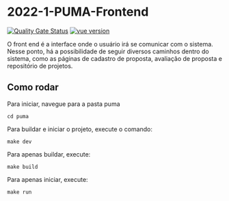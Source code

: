 # 2022-1-PUMA-Frontend

[![Quality Gate Status](https://sonarcloud.io/api/project_badges/measure?project=fga-eps-mds_2022-1-PUMA-Frontend&metric=alert_status)](https://sonarcloud.io/summary/new_code?id=fga-eps-mds_2022-1-PUMA-Frontend) [![vue version](https://img.shields.io/badge/vue-v2.6.11-blue)](https://www.npmjs.com/package/vue/v/2.6.11)

O front end é a interface onde o usuário irá se comunicar com o sistema. Nesse ponto, há a possibilidade de seguir diversos caminhos dentro do sistema, como as páginas de cadastro de proposta, avaliação de proposta e repositório de projetos.

## Como rodar

Para iniciar, navegue para a pasta puma
```
cd puma
```
Para buildar e iniciar o projeto, execute o comando:
```
make dev
```
Para apenas buildar, execute:
```
make build
```
Para apenas iniciar, execute:
```
make run
```
